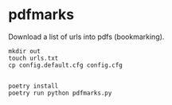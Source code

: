 # pdfmarks
Download a list of urls into pdfs (bookmarking).

```shell
mkdir out
touch urls.txt
cp config.default.cfg config.cfg


poetry install
poetry run python pdfmarks.py
```
